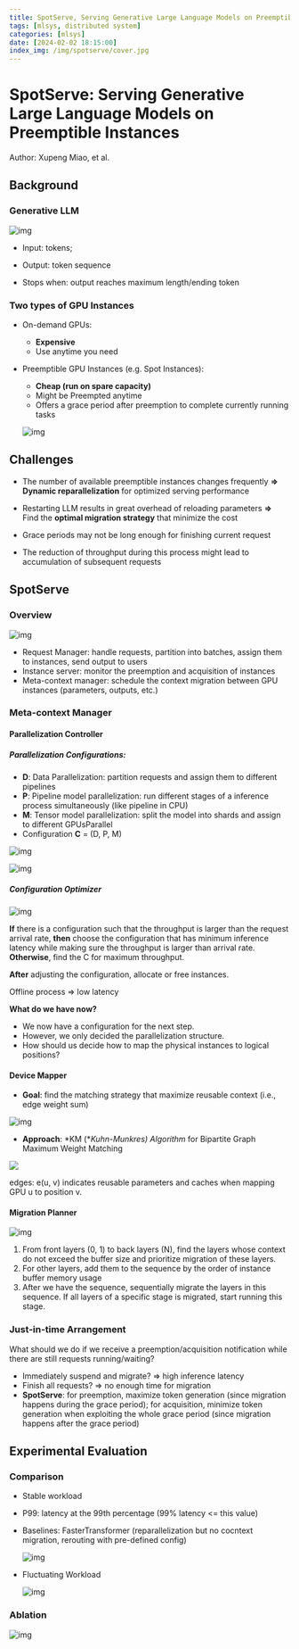 ```yaml
---
title: SpotServe, Serving Generative Large Language Models on Preemptible Instances
tags: [mlsys, distributed system]
categories: [mlsys]
date: [2024-02-02 18:15:00]
index_img: /img/spotserve/cover.jpg
---
```


# **SpotServe: Serving Generative Large Language Models on Preemptible Instances**

Author: Xupeng Miao, et al.

## Background

### Generative LLM

![img](https://lh7-us.googleusercontent.com/__jCtoUnwYaYZ8vWKlfn_-PsE6uQZ41sjjkrQ0it5gVYu5o9_R3DIciYp3GgOunsNsa0Pz5mRqJvuHHwhRx1t64AdmjazFVge6AqVtAC8WouPtAj0S71vs6tbg5f4DaEFC0ndDRucqVq4Ngwt98sAwF3DQ=s2048)

- Input: tokens; 
- Output: token sequence

- Stops when: output reaches maximum length/ending token <EOT>

### Two types of GPU Instances

- On-demand GPUs:

  - **Expensive**
  - Use anytime you need

- Preemptible GPU Instances (e.g. Spot Instances):

  - **Cheap (run on spare capacity)**
  - Might be Preempted anytime
  - Offers a grace period after preemption to complete currently running tasks

  ![img](https://lh7-us.googleusercontent.com/DkwxhSsXc0N0WC81IuCqRq9LXtl9aXjPPiM8yei1CeiuHp_jHZOZWvidvJrN-hygJVM_vc9wGKiqVlTVJiv5vhHzOCEXUKpK20txDLNUNcxoz3nKE0O7KDXFiAfXOU85Qax8Nsg1q_sOIDuHFZ148YG1IQ=s2048)

## Challenges

- The number of available preemptible instances changes frequently **=>** **Dynamic reparallelization** for optimized serving performance

- Restarting LLM results in great overhead of reloading parameters **=>** Find the **optimal migration strategy** that minimize the cost
- Grace periods may not be long enough for finishing current request
- The reduction of throughput during this process might lead to accumulation of subsequent requests

## SpotServe

### Overview

![img](https://lh7-us.googleusercontent.com/XZZe4AHfMJmr_CeXTrBMCnfXwgQzDLcx_JWctJd7FrUSSlvNvBLlWeiNsg_rdVoFw-qOODUKmDPkdLP5tIQ-aTJgIwW095JejoCQ2C422osBni5AsSlbR1bBp0M0x0ZSIjhAlCKAZYzGHrAUS4few2Fzpw=s2048)

- Request Manager: handle requests, partition into batches, assign them to instances, send output to users
- Instance server: monitor the preemption and acquisition of instances
- Meta-context manager: schedule the context migration between GPU instances (parameters, outputs, etc.)

### Meta-context Manager

#### Parallelization Controller

##### Parallelization Configurations:

- **D**: Data Parallelization: partition requests and assign them to different pipelines
- **P**: Pipeline model parallelization: run different stages of a inference process simultaneously (like pipeline in CPU)
- **M**: Tensor model parallelization: split the model into shards and assign to different GPUsParallel 
- Configuration **C** = (D, P, M)	

![img](https://lh7-us.googleusercontent.com/vyC2ivtUjb6jx-4a44Fb-CCILGpqTHIEZMD-sRazYRNajDIa6vzZqFXZHArPoHxWMf5MCoAV3lVPlg2r4O3YBeunuAMUd0tM3K6b-MYiMbfvqvoyXCeVAB_1UdUjL5LFmbTta3KVMqO1xVF8CMCfSj4M0w=s2048)

![img](https://lh7-us.googleusercontent.com/UgHiPq-iqfUTUlfZ_eKKxCdAKfGLZ35NR8BfY9Fysni41dIrpP4mwr2jlxwCZq5_W2W-pTUv4ptNxZ0NTF5lYBbXBIXXdNyrzF5aTfRP-tRd5i6uhKirSBcDYuvl4LGq_TBrEBgU7TpoczmxQTtrBP4weQ=s2048)

##### Configuration Optimizer

![img](https://lh7-us.googleusercontent.com/vzMkndwQq5s5d6cRu5F28hXBWyoeNyr7_5-GZZgR-MG9ntKYYiWoiZLk5JWeBT99xYLULeWop0OObtPAduL5HGPQ2pO0gCz7dqPS3SGl3M0DXXOzbzIbShbMAlZMrdbLLGDV5HoI0EMUM75r5OLS5u0BCw=s2048)

**If** there is a configuration such that the throughput is larger than the request arrival rate, **then** choose the configuration that has minimum inference latency while making sure the throughput is larger than arrival rate. **Otherwise**, find the C for maximum throughput.

**After** adjusting the configuration, allocate or free instances. 

Offline process => low latency

**What do we have now?**

- We now have a configuration for the next step.
- However, we only decided the parallelization structure. 
- How should us decide how to map the physical instances to logical positions?

#### **Device Mapper**

- **Goal**: find the matching strategy that maximize reusable context (i.e., edge weight sum)

![img](https://lh7-us.googleusercontent.com/uIwqLoTUUz66a9PkQfiKllRlJP7g_mo73tNQUaVjOgzxk2FGEubdwFaqxXFLd-CJTUpHL-xhb7aZgu2RdAtBXWbS-1_l_RPJRRJwtD8xm5-b1d_sXZGh0ZbjowZCw59DEeYrJeWKPAxD65Z8Hl4A6kYy_A=s2048)

- **Approach**: *KM (**Kuhn-Munkres) Algorithm* for Bipartite Graph Maximum Weight Matching

![](D:\dingblog\source\img\spotserve\bigraph.png)

edges: e(u, v) indicates reusable parameters and caches when mapping GPU u to position v.

#### **Migration Planner**

![img](https://lh7-us.googleusercontent.com/yUY4QY3JBuc3frOpU9igRxgFR7OXxeromn776cGPdnrL47ib7u-Ixyp4WK22dylnd_ehyGMxLcHoikY0isDt18P4eeiCbd2sNgwIxJj3LJfo8dnhQQZwF6fTUidE8uEnhKw0Aspop76el-NK5_jqDSmHZQ=s2048)

1. From front layers (0, 1) to back layers (N), find the layers whose context do not exceed the buffer size and prioritize migration of these layers. 
2. For other layers, add them to the sequence by the order of instance buffer memory usage
3. After we have the sequence, sequentially migrate the layers in this sequence. If all layers of a specific stage is migrated, start running this stage.

### Just-in-time Arrangement

What should we do if we receive a preemption/acquisition notification while there are still requests running/waiting?

- Immediately suspend and migrate? => high inference latency
- Finish all requests? => no enough time for migration
- **SpotServe**: for preemption, maximize token generation (since migration happens during the grace period); for acquisition, minimize token generation when exploiting the whole grace period (since migration happens after the grace period)

## Experimental Evaluation

### Comparison

- Stable workload

- P99: latency at the 99th percentage (99% latency <= this value)

- Baselines: FasterTransformer (reparallelization but no cocntext migration, rerouting with pre-defined config)

  ![img](https://lh7-us.googleusercontent.com/8wenNdhNJT1VmN05N0gxrNKqk8qT9xCcZa3uZPePmr35xKSSD1U570V3iEtrlei8-zknw3xUJ4sytACMj_iX-t4Q04UHQyTt6tYhYdXreqnYWplghxE_KIWClBYdpqLAyr5ezVns4JNFY-MY1sQ1efa9zw=s2048)

- Fluctuating Workload

  ![img](https://lh7-us.googleusercontent.com/bpEki4DA2MEqzMuhU1nxpj5XOjf6AsjtdWnMpA7DN8GdnbcQd5wVhbgjc6WDs8mFIWf75OlkEMxxBDJ_GAMFwfaL5_imDBvvXSgHAM3jSFm9yIx8n6qqT7F-M2tRLfhvQO3mxoAxPV_3N2msXSgp2ik-Xw=s2048)

### Ablation

![img](https://lh7-us.googleusercontent.com/dpK-WvVOgT4EO9BgpTm3HpxJu1DS_IzSShStV--RNiDmU9RROzZobzd9yWV1HvPpaJ0d-dqn5zp1nXjWn1nbctUI-H46em5TNu3Bz5WdQBKqOrVV_HcIqzoqDdxZkU2A3QGr1cK9LrETho7MrDXPRqKeHg=s2048)

